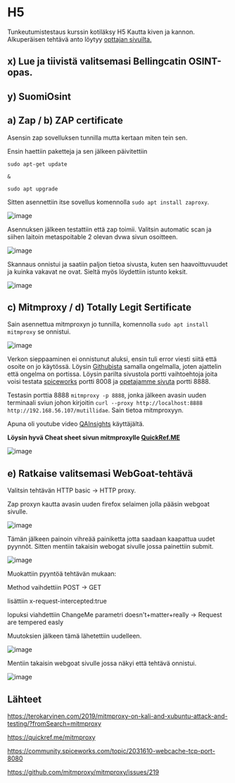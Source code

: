 # H5

Tunkeutumistestaus kurssin kotiläksy H5 Kautta kiven ja kannon. Alkuperäisen tehtävä anto löytyy [opttajan sivuilta.](https://terokarvinen.com/2022/tunkeutumistestaus-ict4tn027-3010-syksylla-2022/#h5-kautta-kiven-ja-kannon)



## x) Lue ja tiivistä valitsemasi Bellingcatin OSINT-opas.


## y) SuomiOsint



## a) Zap / b) ZAP certificate

Asensin zap sovelluksen tunnilla mutta kertaan miten tein sen.

Ensin haettiin paketteja ja sen jälkeen päivitettiin

```
sudo apt-get update

&

sudo apt upgrade

```
Sitten asennettiin itse sovellus komennolla `sudo apt install zaproxy`.

![image](https://user-images.githubusercontent.com/93308960/204091951-c0190b44-3d2a-4fea-9a90-e57774d04fb7.png)


Asennuksen jälkeen testattiin että zap toimii. Valitsin automatic scan ja siihen laitoin metaspoitable 2 olevan dvwa sivun osoitteen.

![image](https://user-images.githubusercontent.com/93308960/204102803-d9e26a93-cd6e-4446-8a9e-c63ddd74fb2b.png)


Skannaus onnistui ja saatiin paljon tietoa sivusta, kuten sen haavoittuvuudet ja kuinka vakavat ne ovat. Sieltä myös löydettiin istunto keksit.

![image](https://user-images.githubusercontent.com/93308960/204093507-ac7e091f-001a-471a-abf8-5220eb233ea4.png)



## c) Mitmproxy / d) Totally Legit Sertificate


Sain asennettua mitmproxyn jo tunnilla, komennolla `sudo apt install mitmproxy` se onnistui.


![image](https://user-images.githubusercontent.com/93308960/204095537-f75bb684-f12f-4331-996a-a773fe972e71.png)


Verkon sieppaaminen ei onnistunut aluksi, ensin tuli error viesti siitä että osoite on jo käytössä. Löysin [Githubista](https://github.com/mitmproxy/mitmproxy/issues/219) samalla ongelmalla, joten ajattelin että ongelma on portissa. Löysin parilta sivustola portti vaihtoehtoja joita voisi testata [spiceworks](https://community.spiceworks.com/topic/2031610-webcache-tcp-port-8080) portti 8008 ja [opetajamme sivuta](https://terokarvinen.com/2019/mitmproxy-on-kali-and-xubuntu-attack-and-testing/?fromSearch=mitmproxy) portti 8888.

Testasin porttia 8888 `mitmproxy -p 8888`, jonka jälkeen avasin uuden terminaali sviun johon kirjoitin `curl --proxy http://localhost:8888 http://192.168.56.107/mutillidae`. Sain tietoa mitmproxyyn.

Apuna oli youtube video [QAInsights](https://www.youtube.com/watch?v=igcsLKDfssw) käyttäjältä.

**Löysin hyvä Cheat sheet sivun mitmproxylle [QuickRef.ME](https://quickref.me/mitmproxy)**

![image](https://user-images.githubusercontent.com/93308960/204105607-22d05c72-b8f9-46b4-acaa-1b15068ca194.png)



## e) Ratkaise valitsemasi WebGoat-tehtävä

Valitsin tehtävän HTTP basic -> HTTP proxy.

 Zap proxyn kautta avasin uuden firefox selaimen jolla pääsin webgoat sivulle. 

![image](https://user-images.githubusercontent.com/93308960/204103225-7f452ce3-2c75-4b0a-a956-f6bac3cc7e6c.png)

Tämän jälkeen painoin vihreää painiketta jotta saadaan kaapattua uudet pyynnöt. Sitten mentiin takaisin webogat sivulle jossa painettiin submit.  

![image](https://user-images.githubusercontent.com/93308960/204101258-46a93ccd-4855-4a95-af81-412d61ad120b.png)

Muokattiin pyyntöä tehtävän mukaan:

Method vaihdettiin POST -> GET

lisättiin x-request-intercepted:true

lopuksi viahdettiin ChangeMe parametri doesn't+matter+really -> Request are tempered easly

Muutoksien jälkeen tämä lähetettiin uudelleen.

![image](https://user-images.githubusercontent.com/93308960/204101160-4f571f4d-c3fc-49e8-bbdb-1eaf63d4e027.png)

Mentiin takaisin webgoat sivulle jossa näkyi että tehtävä onnistui.

![image](https://user-images.githubusercontent.com/93308960/204101188-15319dde-af5e-4e20-9691-8411636666f1.png)


## Lähteet

https://terokarvinen.com/2019/mitmproxy-on-kali-and-xubuntu-attack-and-testing/?fromSearch=mitmproxy

https://quickref.me/mitmproxy

https://community.spiceworks.com/topic/2031610-webcache-tcp-port-8080

https://github.com/mitmproxy/mitmproxy/issues/219
